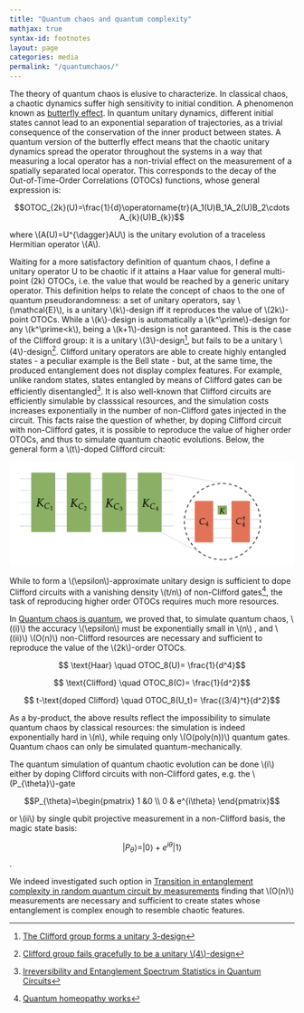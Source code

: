 ```yaml
---
title: "Quantum chaos and quantum complexity"
mathjax: true
syntax-id: footnotes
layout: page
categories: media
permalink: "/quantumchaos/"
---
```



The theory of quantum chaos is elusive to characterize. In classical chaos, a chaotic dynamics suffer high sensitivity to initial condition. A phenomenon known as [butterfly effect](https://en.wikipedia.org/wiki/Butterfly_effect). In quantum unitary dynamics, different initial states cannot lead to an exponential separation of trajectories, as a trivial consequence of the conservation of the inner product between states.  A quantum version of the butterfly effect means that the chaotic unitary dynamics spread the operator throughout the systems in a way that measuring a local operator has a non-trivial effect on the measurement of a spatially separated local operator. This corresponds to the decay of the Out-of-Time-Order Correlations (OTOCs) functions, whose general expression is:

$$OTOC_{2k}(U)=\frac{1}{d}\operatorname{tr}(A_1(U)B_1A_2(U)B_2\cdots A_{k}(U)B_{k})$$

where \\(A(U)=U^{\dagger}AU\\) is the unitary evolution of a traceless Hermitian operator \\(A\\).

Waiting for a more satisfactory definition of quantum chaos, I define a unitary operator U to be chaotic if it attains a Haar value for general multi-point (2k) OTOCs, i.e. the value that would be reached by a generic unitary operator. This definition helps to relate the concept of chaos to the one of quantum pseudorandomness: a set of unitary operators, say \\(\mathcal{E}\\), is a unitary \\(k\\)-design iff it reproduces the value of \\(2k\\)-point OTOCs. While a \\(k\\)-design is automatically a \\(k^\prime\\)-design for any \\(k^\prime<k\\), being a \\(k+1\\)-design is not garanteed. This is the case of the Clifford group: it is a unitary \\(3\\)-design[^1], but fails to be a unitary \\(4\\)-design[^2]. Clifford unitary operators are able to create highly entangled states - a peculiar example is the Bell state - but, at the same time, the produced entanglement does not display complex features. For example, unlike random states, states entangled by means of Clifford gates can be efficiently disentangled[^3]. It is also well-known that Clifford circuits are efficiently simulable by classsical resources, and the simulation costs increases exponentially in the number of non-Clifford gates injected in the circuit. This facts raise the question of whether, by doping Clifford circuit with non-Clifford gates, it is possible to reproduce the value of higher order OTOCs, and thus to simulate quantum chaotic evolutions. Below, the general form a \\(t\\)-doped Clifford circuit:

![transitions](websiteprova1.jpg)


While to form a \\(\epsilon\\)-approximate unitary design is sufficient to dope Clifford circuits with a vanishing density \\(t/n\\) of non-Clifford gates[^4], the task of reproducing higher order OTOCs requires much more resources.

In [Quantum chaos is quantum](https://arxiv.org/abs/2102.08406), we proved that, to simulate quantum chaos, \\((i)\\) the accuracy \\(\epsilon\\)  must be exponentially small in \\(n\\) , and \\((ii)\\) \\(O(n)\\) non-Clifford resources are necessary and sufficient to reproduce the value of the \\(2k\\)-order OTOCs. 

$$ \text{Haar} \quad OTOC_8(U)= \frac{1}{d^4}$$

$$ \text{Clifford} \quad OTOC_8(C)= \frac{1}{d^2}$$

$$ t-\text{doped Clifford} \quad OTOC_8(U_t)= \frac{(3/4)^t}{d^2}$$


As a by-product, the above results reflect the impossibility to simulate quantum chaos by classical resources: the simulation is indeed exponentially hard in \\(n\\), while requing only \\(O(poly(n))\\) quantum gates. Quantum chaos can only be simulated quantum-mechanically. 

The quantum simulation of quantum chaotic evolution can be done \\(i\\) either by doping Clifford circuits with non-Clifford gates, e.g. the \\(P_{\theta}\\)-gate

$$P_{\theta}=\begin{pmatrix}
1 &0 \\
0 & e^{i\theta}
\end{pmatrix}$$

or \\(ii\\) by single qubit projective measurement in a non-Clifford basis, the magic state basis:

$$ |P_{\theta}\rangle=|0\rangle + e^{i\theta}|1\rangle$$.

We indeed investigated such option in [Transition in entanglement complexity in random quantum circuit by measurements](https://arxiv.org/abs/2103.07481) finding that \\(O(n)\\) measurements are necessary and sufficient to create states whose entanglement is complex enough to resemble chaotic features.


[^1]: [The Clifford group forms a unitary 3-design](https://arxiv.org/abs/1510.02769)
[^2]: [Clifford group fails gracefully to be a unitary \\(4\\)-design](https://arxiv.org/abs/1609.08172)
[^3]: [Irreversibility and Entanglement Spectrum Statistics in Quantum Circuits](https://arxiv.org/abs/1407.4419)
[^4]: [Quantum homeopathy works](https://arxiv.org/abs/2002.09524)


  


